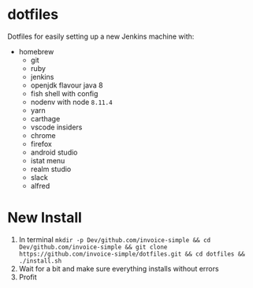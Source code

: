 # dotfiles
Dotfiles for easily setting up a new Jenkins machine with:
- homebrew
  - git
  - ruby
  - jenkins
  - openjdk flavour java 8
  - fish shell with config
  - nodenv with node `8.11.4`
  - yarn
  - carthage
  - vscode insiders
  - chrome
  - firefox
  - android studio
  - istat menu
  - realm studio
  - slack
  - alfred

# New Install

1. In terminal `mkdir -p Dev/github.com/invoice-simple && cd Dev/github.com/invoice-simple && git clone https://github.com/invoice-simple/dotfiles.git && cd dotfiles && ./install.sh`
2. Wait for a bit and make sure everything installs without errors
3. Profit